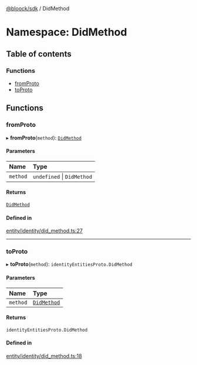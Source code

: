 [@bloock/sdk](../index.md) / DidMethod

# Namespace: DidMethod

## Table of contents

### Functions

- [fromProto](DidMethod.md#fromproto)
- [toProto](DidMethod.md#toproto)

## Functions

### fromProto

▸ **fromProto**(`method`): [`DidMethod`](../enums/DidMethod-1.md)

#### Parameters

| Name | Type |
| :------ | :------ |
| `method` | `undefined` \| `DidMethod` |

#### Returns

[`DidMethod`](../enums/DidMethod-1.md)

#### Defined in

[entity/identity/did_method.ts:27](https://github.com/bloock/bloock-sdk/blob/cf3411f/languages/js/src/entity/identity/did_method.ts#L27)

___

### toProto

▸ **toProto**(`method`): `identityEntitiesProto.DidMethod`

#### Parameters

| Name | Type |
| :------ | :------ |
| `method` | [`DidMethod`](../enums/DidMethod-1.md) |

#### Returns

`identityEntitiesProto.DidMethod`

#### Defined in

[entity/identity/did_method.ts:18](https://github.com/bloock/bloock-sdk/blob/cf3411f/languages/js/src/entity/identity/did_method.ts#L18)
